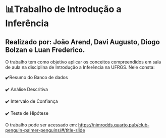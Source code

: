 # 📊Trabalho de Introdução a Inferência
## Realizado por: João Arend, Davi Augusto, Diogo Bolzan e Luan Frederico.

O trabalho tem como objetivo aplicar os conceitos compreendidos em sala de aula na disciplina de Introdução a Inferência na UFRGS.
Nele consta:

✔️Resumo do Banco de dados

✔️ Análise Descritiva

✔️ Intervalo de Confiança

✔️ Teste de Hipótese

O trabalho pode ser acessado em:
https://nimrodds.quarto.pub/club-penguin-palmer-penguins/#/title-slide
